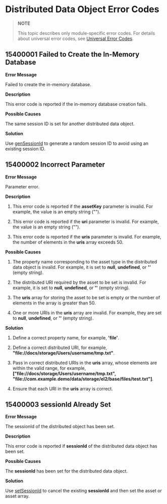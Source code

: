 # Distributed Data Object Error Codes

> **NOTE**
>
> This topic describes only module-specific error codes. For details about universal error codes, see [Universal Error Codes](../errorcode-universal.md).

## 15400001 Failed to Create the In-Memory Database

**Error Message**

Failed to create the in-memory database.

**Description**

This error code is reported if the in-memory database creation fails.

**Possible Causes**

The same session ID is set for another distributed data object.

**Solution**

Use [genSessionId](../../reference/apis-arkdata/js-apis-data-distributedobject.md#distributeddataobjectgensessionid) to generate a random session ID to avoid using an existing session ID.

## 15400002 Incorrect Parameter

**Error Message**

Parameter error.

**Description**

1. This error code is reported if the **assetKey** parameter is invalid. For example, the value is an empty string ("").

2. This error code is reported if the **uri** parameter is invalid. For example, the value is an empty string ("").

3. This error code is reported if the **uris** parameter is invalid. For example, the number of elements in the **uris** array exceeds 50.

**Possible Causes**

1. The property name corresponding to the asset type in the distributed data object is invalid. For example, it is set to **null**, **undefined**, or **''** (empty string).

2. The distributed URI required by the asset to be set is invalid. For example, it is set to **null**, **undefined**, or **''** (empty string).

3. The **uris** array for storing the asset to be set is empty or the number of elements in the array is greater than 50.

4. One or more URIs in the **uris** array are invalid. For example, they are set to **null**, **undefined**, or **''** (empty string).

**Solution**

1. Define a correct property name, for example, **'file'**.

2. Define a correct distributed URI, for example, **"file://docs/storage/Users/username/tmp.txt"**.

3. Pass in correct distributed URIs in the **uris** array, whose elements are within the valid range, for example, **["file://docs/storage/Users/username/tmp.txt", "file://com.example.demo/data/storage/el2/base/files/test.txt"]**.

4. Ensure that each URI in the **uris** array is correct.

## 15400003 sessionId Already Set

**Error Message**

The sessionId of the distributed object has been set.

**Description**

This error code is reported if **sessionId** of the distributed data object has been set.

**Possible Causes**

The **sessionId** has been set for the distributed data object.

**Solution**

Use [setSessionId](js-apis-data-distributedobject.md#setsessionid9-2) to cancel the existing **sessionId** and then set the asset or asset array.
